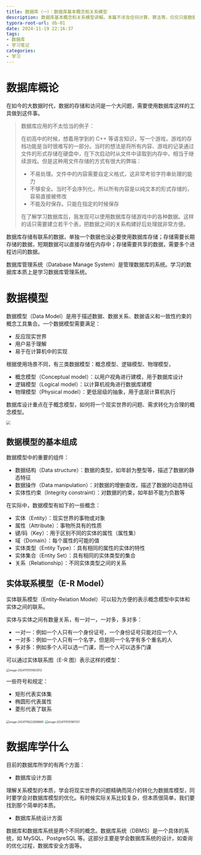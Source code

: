 ```yaml
---
title: 数据库（一）：数据库基本概念和关系模型
description: 数据库基本概念和关系模型讲解。本篇不涉及任何计算、算法等，仅仅只是数据库的一个简单概述。通过一个概述对数据库有个大致的认识，认识到我们需要学习什么。
typora-root-url: db-01
date: 2024-11-19 22:16:37
tags:
- 数据库
- 学习笔记
categories:
- 学习
---
```


# 数据库概论

在如今的大数据时代，数据的存储和访问是一个大问题，需要使用数据库这样的工具做到这件事。

> 数据库应用的不太恰当的例子：
>
> 在初高中的时候，想着用学到的 C++ 等语言知识，写一个游戏，游戏的存档功能是当时很难写的一部分。当时的想法是将所有内容、游戏的记录通过文件的形式存储在硬盘中，在下次启动时从文件中读取到内存中，相当于继续游戏。但是这种用文件存储的方式有很大的弊端：
>
> + 不易处理。文件中的内容需要自定义格式，这非常考验字符串处理的能力
> + 不够安全。当时不会序列化，所以所有内容是以纯文本的形式存储的，容易直接被修改
> + 不能及时保存。只能在指定的时候保存
>
> 在了解学习数据库后，我发现可以使用数据库存储游戏中的各种数据。这样的话只需要建立若干个表，把数据之间的关系构建好后处理就非常方便。

数据库存储有联系的数据，单独一个数据也没必要使用数据库存储；存储需要长期存储的数据，短期数据可以直接存储在内存中；存储需要共享的数据，需要多个进程访问的数据。

数据库管理系统（Database Manage System）是管理数据库的系统。学习的数据库本质上是学习数据库管理系统。

# 数据模型

数据模型（Data Model）是用于描述数据、数据关系、数据语义和一致性约束的概念工具集合。一个数据模型需要满足：

+ 反应现实世界
+ 用户易于理解
+ 易于在计算机中的实现

根据使用场景不同，有三类数据模型：概念模型、逻辑模型、物理模型，

+ 概念模型（Conceptual model）：以用户视角进行建模，用于数据库设计
+ 逻辑模型（Logical model）：以计算机视角进行数据库建模
+ 物理模型（Physical model）：更低层级的抽象，用于底层计算机执行

数据库设计重点在于概念模型，如何将一个现实世界的问题、需求转化为合理的概念模型。

<img src="image-20241115145432063.png" style="zoom:67%;" />

## 数据模型的基本组成

数据模型中的重要的组件：

+ 数据结构（Data structure）：数据的类型，如年龄为整型等，描述了数据的静态特征
+ 数据操作（Data manipulation）：对数据的增删查改，描述了数据的动态特征
+ 实体性约束（Integrity constraint）：对数据的约束，如年龄不能为负数等

在实际中，数据模型有如下的一些概念：

+ 实体（Entity）：现实世界的事物或对象
+ 属性（Attribute）：事物所具有的性质
+ 键/码（Key）：用于区别不同的实体的属性（属性集）
+ 域（Domain）：每个属性的可能的值
+ 实体类型（Entity Type）：具有相同的属性的实体的特性
+ 实体集合（Entity Set）：具有相同的实体类型的集合
+ 关系（Relationship）：不同实体类型之间的关系

## 实体联系模型（E-R Model）

实体联系模型（Entity-Relation Model）可以较为方便的表示概念模型中实体和实体之间的联系。

实体与实体之间有数量关系，有一对一，一对多，多对多：

+ 一对一：例如一个人只有一个身份证号，一个身份证号只能对应一个人
+ 一对多：例如一个人只有一个名字，但是同一个名字有多个重名的人
+ 多对多：例如多个人可以选一门课，而一个人可以选多门课

可以通过实体联系图（E-R 图）表示这样的模型：

<img src="image-20241115151603512.png" alt="image-20241115151603512" style="zoom:50%;" />

一些符号和规定：

+ 矩形代表实体集
+ 椭圆形代表属性
+ 菱形代表了联系

<img src="image-20241119222856665.png" alt="image-20241119222856665" style="zoom:50%;" />

<img src="image-20241115151901121.png" alt="image-20241115151901121" style="zoom:50%;" />

# 数据库学什么

目前的数据库所学的有两个方面：

+ 数据库设计方面

理解关系模型的本质，学会将现实世界的问题精确而简介的转化为数据库模型，同时要学会对数据库模型的优化。有时候实际关系比较复杂，但本质很简单，我们要找到那个简单的本质。

+ 数据库系统设计方面

数据库和数据库系统是两个不同的概念。数据库系统（DBMS）是一个具体的系统，如 MySQL、PostgreSQL 等。这部分主要是学会数据库系统的设计，如查询的优化过程，数据库安全方面等。
